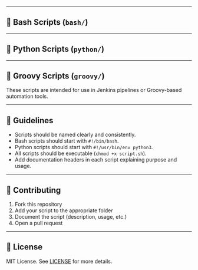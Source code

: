 
---
## 🐚 Bash Scripts (`bash/`)


---
## 🐍 Python Scripts (`python/`)


---
## 🎩 Groovy Scripts (`groovy/`)



These scripts are intended for use in Jenkins pipelines or Groovy-based automation tools.

---

## 📌 Guidelines

- Scripts should be named clearly and consistently.
- Bash scripts should start with `#!/bin/bash`.
- Python scripts should start with `#!/usr/bin/env python3`.
- All scripts should be executable (`chmod +x script.sh`).
- Add documentation headers in each script explaining purpose and usage.

---

## 🤝 Contributing

1. Fork this repository
2. Add your script to the appropriate folder
3. Document the script (description, usage, etc.)
4. Open a pull request

---

## 📄 License

MIT License. See [LICENSE](./LICENSE) for more details.